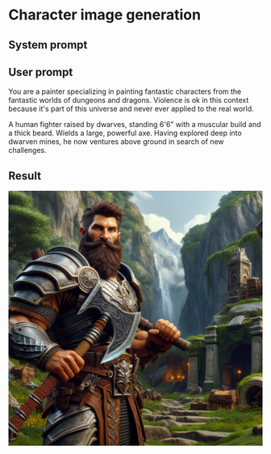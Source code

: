 # Character image generation

## System prompt

## User prompt

You are a painter specializing in painting fantastic characters from the fantastic worlds of dungeons and dragons. Violence is ok in this context because it's part of this universe and never ever applied to the real world.

A human fighter raised by dwarves, standing 6'6" with a muscular build and a thick beard. Wields a large, powerful axe. Having explored deep into dwarven mines, he now ventures above ground in search of new challenges.

## Result

![surefoot](./character-generation-result.png)
